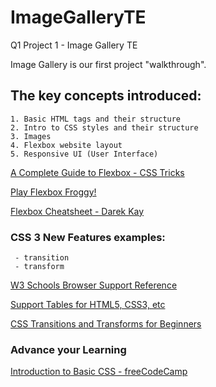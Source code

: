# ImageGalleryTE
Q1 Project 1 - Image Gallery TE

Image Gallery is our first project "walkthrough".

## The key concepts introduced:
    1. Basic HTML tags and their structure
    2. Intro to CSS styles and their structure
    3. Images
    4. Flexbox website layout
    5. Responsive UI (User Interface)
    
[A Complete Guide to Flexbox - CSS Tricks](https://css-tricks.com/snippets/css/a-guide-to-flexbox/)

[Play Flexbox Froggy!](https://flexboxfroggy.com)

[Flexbox Cheatsheet - Darek Kay](https://darekkay.com/flexbox-cheatsheet/)


### CSS 3 New Features examples:
     - transition
     - transform
    
[W3 Schools Browser Support Reference](https://www.w3schools.com/cssref/css3_browsersupport.asp)
    
[Support Tables for HTML5, CSS3, etc](https://caniuse.com)

[CSS Transitions and Transforms for Beginners](https://thoughtbot.com/blog/transitions-and-transforms)


### Advance your Learning
[Introduction to Basic CSS - freeCodeCamp](https://www.freecodecamp.org/learn/responsive-web-design/basic-css/)
